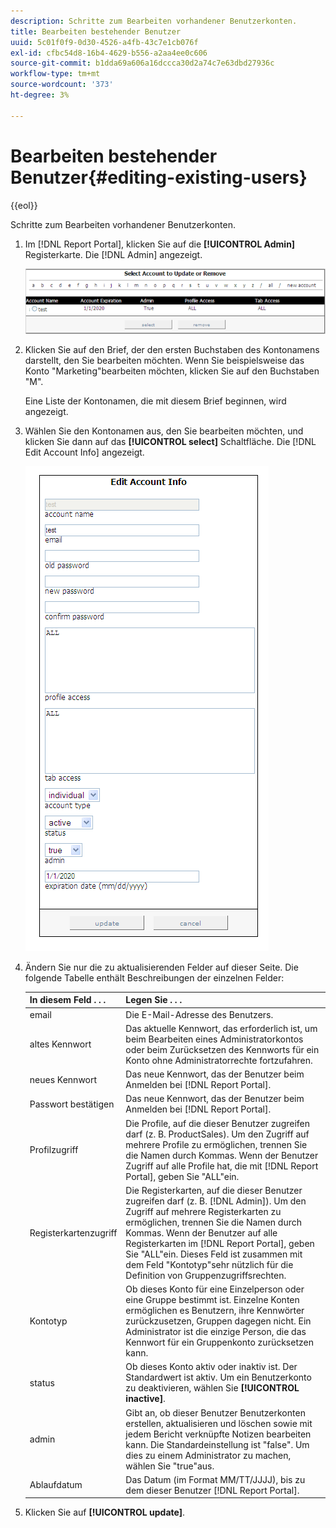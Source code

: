 ```yaml
---
description: Schritte zum Bearbeiten vorhandener Benutzerkonten.
title: Bearbeiten bestehender Benutzer
uuid: 5c01f0f9-0d30-4526-a4fb-43c7e1cb076f
exl-id: cfbc54d8-16b4-4629-b556-a2aa4ee0c606
source-git-commit: b1dda69a606a16dccca30d2a74c7e63dbd27936c
workflow-type: tm+mt
source-wordcount: '373'
ht-degree: 3%

---
```


# Bearbeiten bestehender Benutzer{#editing-existing-users}

{{eol}}

Schritte zum Bearbeiten vorhandener Benutzerkonten.

1. Im [!DNL Report Portal], klicken Sie auf die **[!UICONTROL Admin]** Registerkarte. Die [!DNL Admin] angezeigt.

   ![](assets/report_admintag2.png)

1. Klicken Sie auf den Brief, der den ersten Buchstaben des Kontonamens darstellt, den Sie bearbeiten möchten. Wenn Sie beispielsweise das Konto &quot;Marketing&quot;bearbeiten möchten, klicken Sie auf den Buchstaben &quot;M&quot;.

   Eine Liste der Kontonamen, die mit diesem Brief beginnen, wird angezeigt.

1. Wählen Sie den Kontonamen aus, den Sie bearbeiten möchten, und klicken Sie dann auf das **[!UICONTROL select]** Schaltfläche. Die [!DNL Edit Account Info] angezeigt.

   ![Schritt-Info](assets/rptPort_scrn_AdminTab_editUser.png)

1. Ändern Sie nur die zu aktualisierenden Felder auf dieser Seite. Die folgende Tabelle enthält Beschreibungen der einzelnen Felder:

   | In diesem Feld . . . | Legen Sie . . . |
   |---|---|
   | email | Die E-Mail-Adresse des Benutzers. |
   | altes Kennwort | Das aktuelle Kennwort, das erforderlich ist, um beim Bearbeiten eines Administratorkontos oder beim Zurücksetzen des Kennworts für ein Konto ohne Administratorrechte fortzufahren. |
   | neues Kennwort | Das neue Kennwort, das der Benutzer beim Anmelden bei [!DNL Report Portal]. |
   | Passwort bestätigen | Das neue Kennwort, das der Benutzer beim Anmelden bei [!DNL Report Portal]. |
   | Profilzugriff | Die Profile, auf die dieser Benutzer zugreifen darf (z. B. ProductSales). Um den Zugriff auf mehrere Profile zu ermöglichen, trennen Sie die Namen durch Kommas. Wenn der Benutzer Zugriff auf alle Profile hat, die mit [!DNL Report Portal], geben Sie &quot;ALL&quot;ein. |
   | Registerkartenzugriff | Die Registerkarten, auf die dieser Benutzer zugreifen darf (z. B. [!DNL Admin]). Um den Zugriff auf mehrere Registerkarten zu ermöglichen, trennen Sie die Namen durch Kommas. Wenn der Benutzer auf alle Registerkarten im [!DNL Report Portal], geben Sie &quot;ALL&quot;ein. Dieses Feld ist zusammen mit dem Feld &quot;Kontotyp&quot;sehr nützlich für die Definition von Gruppenzugriffsrechten. |
   | Kontotyp | Ob dieses Konto für eine Einzelperson oder eine Gruppe bestimmt ist. Einzelne Konten ermöglichen es Benutzern, ihre Kennwörter zurückzusetzen, Gruppen dagegen nicht. Ein Administrator ist die einzige Person, die das Kennwort für ein Gruppenkonto zurücksetzen kann. |
   | status | Ob dieses Konto aktiv oder inaktiv ist. Der Standardwert ist aktiv. Um ein Benutzerkonto zu deaktivieren, wählen Sie **[!UICONTROL inactive]**. |
   | admin | Gibt an, ob dieser Benutzer Benutzerkonten erstellen, aktualisieren und löschen sowie mit jedem Bericht verknüpfte Notizen bearbeiten kann. Die Standardeinstellung ist &quot;false&quot;. Um dies zu einem Administrator zu machen, wählen Sie &quot;true&quot;aus. |
   | Ablaufdatum | Das Datum (im Format MM/TT/JJJJ), bis zu dem dieser Benutzer [!DNL Report Portal]. |

1. Klicken Sie auf **[!UICONTROL update]**.
